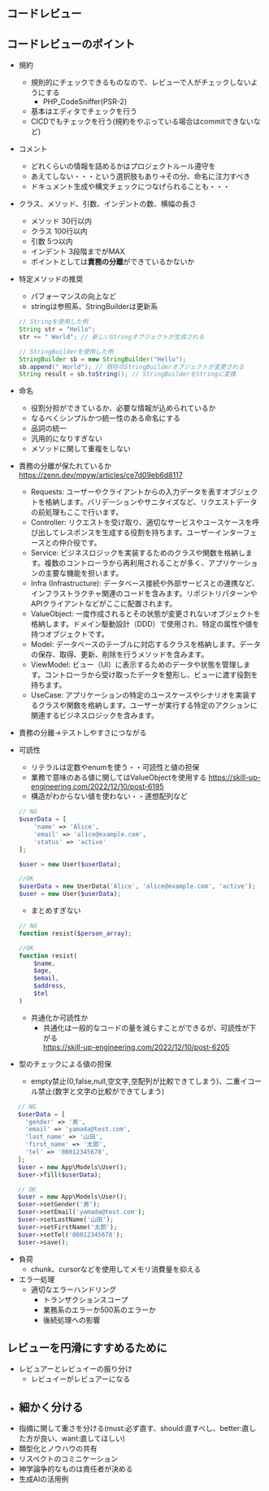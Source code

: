 ## コードレビュー

## コードレビューのポイント
- 規約
    - 規則的にチェックできるものなので、レビューで人がチェックしないようにする
        - PHP_CodeSniffer(PSR-2)
    - 基本はエディタでチェックを行う
    - CICDでもチェックを行う(規約をやぶっている場合はcommitできないなど)
- コメント
    - どれくらいの情報を詰めるかはプロジェクトルール遵守を
    - あえてしない・・・という選択肢もあり→その分、命名に注力すべき
    - ドキュメント生成や構文チェックにつなげられることも・・・
- クラス、メソッド、引数、インデントの数、横幅の長さ
    - メソッド 30行以内 
    - クラス 100行以内
    - 引数 5つ以内
    - インデント 3段階までがMAX
    - ポイントとしては**責務の分離**ができているかないか
- 特定メソッドの推奨
    - パフォーマンスの向上など
    - stringは参照系、StringBuilderは更新系
    ```java
    // Stringを使用した例
    String str = "Hello";
    str += " World"; // 新しいStringオブジェクトが生成される

    // StringBuilderを使用した例
    StringBuilder sb = new StringBuilder("Hello");
    sb.append(" World"); // 既存のStringBuilderオブジェクトが変更される
    String result = sb.toString(); // StringBuilderをStringに変換
    ```

- 命名
    - 役割分担ができているか、必要な情報が込められているか
    - なるべくシンプルかつ統一性のある命名にする
    - 品詞の統一
    - 汎用的になりすぎない
    - メソッドに関して重複をしない

- 責務の分離が保たれているか https://zenn.dev/mpyw/articles/ce7d09eb6d8117
    - Requests: ユーザーやクライアントからの入力データを表すオブジェクトを格納します。バリデーションやサニタイズなど、リクエストデータの前処理もここで行います。
    - Controller: リクエストを受け取り、適切なサービスやユースケースを呼び出してレスポンスを生成する役割を持ちます。ユーザーインターフェースとの仲介役です。
    - Service: ビジネスロジックを実装するためのクラスや関数を格納します。複数のコントローラから再利用されることが多く、アプリケーションの主要な機能を担います。
    - Infra (Infrastructure): データベース接続や外部サービスとの連携など、インフラストラクチャ関連のコードを含みます。リポジトリパターンやAPIクライアントなどがここに配置されます。
    - ValueObject: 一度作成されるとその状態が変更されないオブジェクトを格納します。ドメイン駆動設計（DDD）で使用され、特定の属性や値を持つオブジェクトです。
    - Model: データベースのテーブルに対応するクラスを格納します。データの保存、取得、更新、削除を行うメソッドを含みます。
    - ViewModel: ビュー（UI）に表示するためのデータや状態を管理します。コントローラから受け取ったデータを整形し、ビューに渡す役割を持ちます。
    - UseCase: アプリケーションの特定のユースケースやシナリオを実装するクラスや関数を格納します。ユーザーが実行する特定のアクションに関連するビジネスロジックを含みます。
- 責務の分離→テストしやすさにつながる
- 可読性
    - リテラルは定数やenumを使う・・可読性と値の担保
    - 業務で意味のある値に関してはValueObjectを使用する https://skill-up-engineering.com/2022/12/10/post-6195
    - 構造がわからない値を使わない・・連想配列など
    ```php
    // NG
    $userData = [
        'name' => 'Alice',
        'email' => 'alice@example.com',
        'status' => 'active'
    ];

    $user = new User($userData);

    //OK
    $userData = new UserData('Alice', 'alice@example.com', 'active');
    $user = new User($userData);
    ```
    - まとめすぎない
    ```php
    // NG
    function resist($person_array);

    //OK
    function resist(
        $name,
        $age,
        $email,
        $address,
        $tel
    )
    ```
    - 共通化か可読性か
        - 共通化は一般的なコードの量を減らすことができるが、可読性が下がる <br>https://skill-up-engineering.com/2022/12/10/post-6205

- 型のチェックによる値の担保
  - empty禁止(0,false,null,空文字,空配列が比較できてしまう)、二重イコール禁止(数字と文字の比較ができてしまう)
```php
   // NG
   $userData = [
　　　'gender' => '男',
     'email' => 'yamada@test.com',
     'last_name' => '山田',
     'first_name' => '太郎',
     'tel' => '08012345678',
   ];
   $user = new App\Models\User();
   $user->fill($userData);

   // OK
   $user = new App\Models\User();
   $user->setGender('男');
   $user->setEmail('yamada@test.com');
   $user->setLastName('山田');
   $user->setFirstName('太郎');
   $user->setTel('08012345678');
   $user->save();
```
- 負荷
    - chunk、cursorなどを使用してメモリ消費量を抑える
- エラー処理
    - 適切なエラーハンドリング
       - トランザクションスコープ
       - 業務系のエラーか500系のエラーか
       - 後続処理への影響

## レビューを円滑にすすめるために
- レビュアーとレビュイーの振り分け
    - レビュイーがレビュアーになる
- 細かく分ける
    - 
- 指摘に関して重さを分ける(must:必ず直す、should:直すべし、better:直した方が良い、want:直してほしい)
- 類型化とノウハウの共有
- リスペクトのコミニケーション
- 神学論争的なものは責任者が決める
- 生成AIの活用例
